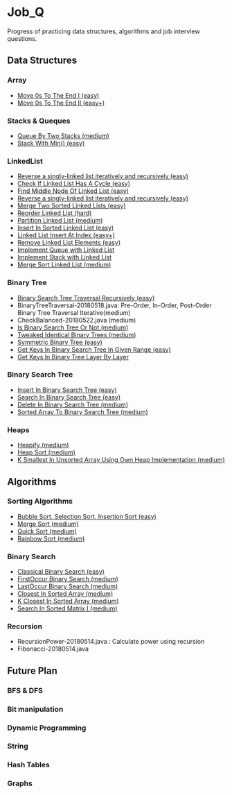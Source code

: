# Job_Q

Progress of practicing data structures, algorithms and job interview questions.

## Data Structures

### Array 
   - [Move 0s To The End I (easy)](./src/arrayRelated/MoveZeroToEnd1.java)
   - [Move 0s To The End II (easy+)](./src/arrayRelated/MoveZeroToEnd2.java)

### Stacks & Queques
   - [Queue By Two Stacks (medium)](./src/queueStackRelated/QueueByTwoStack.java)
   - [Stack With Min() (easy)](./src/queueStackRelated/QueueByTwoStack.java)

### LinkedList
   - [Reverse a singly-linked list iteratively and recursively (easy)](./src/myLinkedList/ReverseLinkedList.java)
   - [Check If Linked List Has A Cycle (easy)](./src/myLinkedList/HasCycle.java)
   - [Find Middle Node Of Linked List (easy)](./src/myLinkedList/FindMidNode.java)
   - [Reverse a singly-linked list iteratively and recursively (easy)](./src/myLinkedList/ReverseLinkedList.java)
   - [Merge Two Sorted Linked Lists (easy)](./src/myLinkedList/Merge2SortedLinkedLists.java)
   - [Reorder Linked List (hard)](./src/myLinkedList/ReOrderLinkedList.java)
   - [Partition Linked List (medium)](./src/myLinkedList/PartitionLinkedList.java)
   - [Insert In Sorted Linked List (easy)](./src/myLinkedList/InsertInSortedLinkedList.java)
   - [Linked List Insert At Index (easy+)](./src/myLinkedList/InsertAtIndex.java)
   - [Remove Linked List Elements (easy)](./src/myLinkedList/RemoveLinkedListElements.java)
   - [Implement Queue with Linked List](./src/myLinkedList/ImplementQueue.java)
   - [Implement Stack with Linked List](./src/myLinkedList/ImplementStack.java)
   - [Merge Sort Linked List (medium)](./src/myLinkedList/MergeSortLinkedList.java)

### Binary Tree
   - [Binary Search Tree Traversal Recursively (easy)](./src/binaryTreeRelated/RecursiveTraversal.java)
   - BinaryTreeTraversal-20180518.java: Pre-Order, In-Order, Post-Order Binary Tree Traversal Iterative(medium)
   - CheckBalanced-20180522.java (medium)
   - [Is Binary Search Tree Or Not (medium)](./src/binaryTreeRelated/IsBinarySearchTree.java)
   - [Tweaked Identical Binary Trees (medium)](./src/binaryTreeRelated/IsTweakedIdentical.java)
   - [Symmetric Binary Tree (easy)](./src/binaryTreeRelated/IsSymmetric.java)
   - [Get Keys In Binary Search Tree In Given Range (easy)](./src/binaryTreeRelated/GetKeysInGivenRange.java)
   - [Get Keys In Binary Tree Layer By Layer](./src/binaryTreeRelated/GetKeysLayerByLayer.java)

### Binary Search Tree 
   - [Insert In Binary Search Tree (easy)](./src/binarySearchTreeRelated/InsertInBinarySearchTree.java)
   - [Search In Binary Search Tree (easy)](./src/binarySearchTreeRelated/SearchInBinarySearchTree.java)
   - [Delete In Binary Search Tree (medium)](./src/BinarySearchRelated/DeleteInBst.java)
   - [Sorted Array To Binary Search Tree (medium)](./src/BinarySearchRelated/SortedArrayToBst.java)
   
### Heaps
   - [Heapify (medium)](./src/heapRelated/Heapify.java)
   - [Heap Sort (medium)](./src/heapRelated/HeapSort.java)
   - [K Smallest In Unsorted Array Using Own Heap Implementation (medium)](./src/heapRelated/KSmallestInUnsortedArrayWithOwnHeap.java)

## Algorithms

### Sorting Algorithms 
   - [Bubble Sort, Selection Sort, Insertion Sort (easy)](./src/sortingRelated/BasicSorting.java)
   - [Merge Sort (medium)](./src/sortingRelated/MergeSort.java)
   - [Quick Sort (medium)](./src/sortingRelated/QuickSort.java)
   - [Rainbow Sort (medium)](./src/sortingRelated/RainbowSort.java)
   
### Binary Search
   - [Classical Binary Search (easy)](./src/BinarySearchRelated/ClassicalBinarySearch.java)
   - [FirstOccur Binary Search (medium)](./src/BinarySearchRelated/FirstOccurBinarySearch.java)
   - [LastOccur Binary Search (medium)](./src/BinarySearchRelated/LastOccurBinarySearch.java)
   - [Closest In Sorted Array (medium)](./src/BinarySearchRelated/ClosestInSortedArray.java)
   - [K Closest In Sorted Array (medium)](./src/BinarySearchRelated/KClosestInSortedArray.java)
   - [Search In Sorted Matrix I (medium)](./src/BinarySearchRelated/SearchInSortedMatrixI.java)
 
### Recursion
   - RecursionPower-20180514.java : Calculate power using recursion
   - Fibonacci-20180514.java
 
## Future Plan
### BFS & DFS
### Bit manipulation
### Dynamic Programming

### String
### Hash Tables
### Graphs
